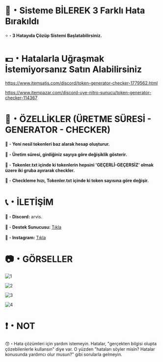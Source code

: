 # 🤖・Sisteme BİLEREK 3 Farklı Hata Bırakıldı
⭐・**3 Hatayıda Çözüp Sistemi Başlatabilirsiniz.**
# 
#

# 💵・Hatalarla Uğraşmak İstemiyorsanız Satın Alabilirsiniz
https://www.itemsatis.com/discord/token-generator-checker-1779562.html

https://www.itempazar.com/discord-uye-nitro-sunucu/token-generator-checker-114367
# 
#

# 📝・ÖZELLİKLER (ÜRETME SÜRESİ - GENERATOR - CHECKER)
🎄・**Yeni nesil tokenleri baz alarak hesap oluşturur.**

🎄・**Üretim süresi, girdiğiniz sayıya göre değişiklik gösterir.**

🎄・**Tokenler.txt içinde ki tokenlerin hepsini 'GEÇERLİ-GEÇERSİZ' olmak üzere iki gruba ayırarak checkler.**

🎄・**Checkleme hızı, Tokenler.txt içinde ki token sayısına göre değişir.**
#
#

# 📞・İLETİŞİM
💙・**Discord:** arvis.

🔗・**Destek Sunucusu:** [Tıkla](https://discord.gg/3AfAFE5qYg)

💜・**Instagram:** [Tıkla](https://www.instagram.com/arvis_here/)
#
#

# 📷・GÖRSELLER
![1](https://github.com/ArviSlayer/Token-Generator-Checker/assets/69751083/a7eb04c7-e406-46b2-b44f-1307b39f5cad)

![2](https://github.com/ArviSlayer/Token-Generator-Checker/assets/69751083/b70175e2-4494-42fa-8edb-0725663a40a6)

![3](https://github.com/ArviSlayer/Token-Generator-Checker/assets/69751083/48372217-368e-4319-93d0-59ea7cb1b727)

![4](https://github.com/ArviSlayer/Token-Generator-Checker/assets/69751083/59916180-47f5-44a0-ad70-fec30205a3d1)
#
#

# ❗・NOT
😙・Hata çözümleri için yardım istemeyin. Hatalar, "gerçekten bilgisi olupta çözebilenlerle kullansın" diye var. O yüzden "hataları söyler misin? Hatalar konusunda yardımcı olur musun?" gibi sorularla gelmeyin.
